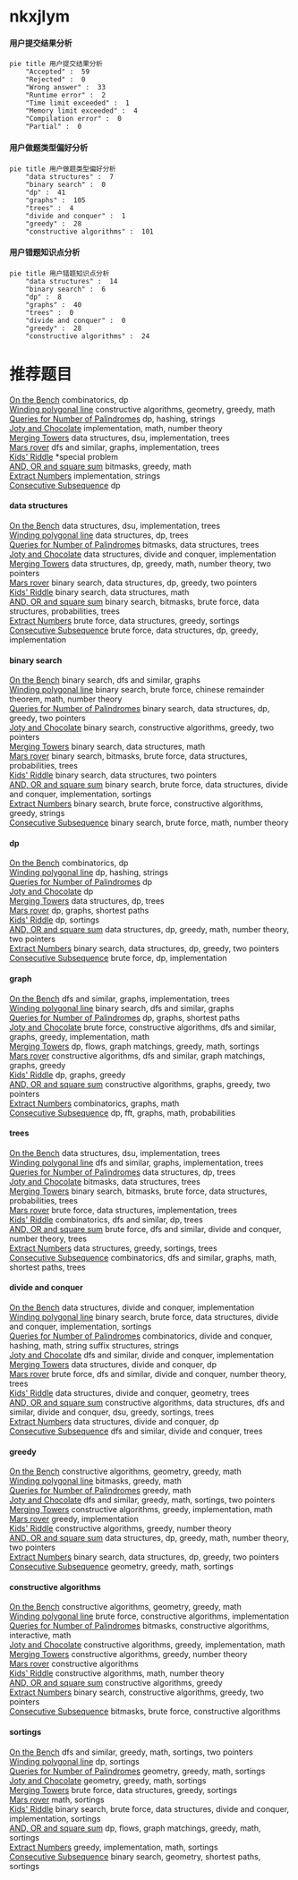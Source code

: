 # nkxjlym
<!-- tabs:start -->
#### **用户提交结果分析**

```mermaid
pie title 用户提交结果分析
    "Accepted" :  59
    "Rejected" :  0
    "Wrong answer" :  33
    "Runtime error" :  2
    "Time limit exceeded" :  1
    "Memory limit exceeded" :  4
    "Compilation error" :  0
    "Partial" :  0
```
#### **用户做题类型偏好分析**

```mermaid
pie title 用户做题类型偏好分析
    "data structures" :  7
    "binary search" :  0
    "dp" :  41
    "graphs" :  105
    "trees" :  4
    "divide and conquer" :  1
    "greedy" :  28
    "constructive algorithms" :  101
```
#### **用户错题知识点分析**

```mermaid
pie title 用户错题知识点分析
    "data structures" :  14
    "binary search" :  6
    "dp" :  8
    "graphs" :  40
    "trees" :  0
    "divide and conquer" :  0
    "greedy" :  28
    "constructive algorithms" :  24
```
<!-- tabs:end -->
# 推荐题目
[On the Bench](http://codeforces.com/problemset/problem/840/C)		combinatorics,
                        dp		  
[Winding polygonal line](http://codeforces.com/problemset/problem/1158/D)		constructive algorithms,
                        geometry,
                        greedy,
                        math		  
[Queries for Number of Palindromes](http://codeforces.com/problemset/problem/245/H)		dp,
                        hashing,
                        strings		  
[Joty and Chocolate](http://codeforces.com/problemset/problem/678/C)		implementation,
                        math,
                        number theory		  
[Merging Towers](http://codeforces.com/problemset/problem/1380/E)		data structures,
                        dsu,
                        implementation,
                        trees		  
[Mars rover](https://codeforces.com/contest/1011/problem/F)		dfs and similar,
                        graphs,
                        implementation,
                        trees		  
[Kids' Riddle](http://codeforces.com/problemset/problem/784/B)		*special problem		  
[AND, OR and square sum](http://codeforces.com/problemset/problem/1368/D)		bitmasks,
                        greedy,
                        math		  
[Extract Numbers](http://codeforces.com/problemset/problem/600/A)		implementation,
                        strings		  
[Consecutive Subsequence](http://codeforces.com/problemset/problem/977/F)		dp		  
<!-- tabs:start -->
#### **data structures**
[On the Bench](http://codeforces.com/problemset/problem/1380/E)		data structures,
                        dsu,
                        implementation,
                        trees		  
[Winding polygonal line](https://codeforces.com/contest/1084/problem/D)		data structures,
                        dp,
                        trees		  
[Queries for Number of Palindromes](http://codeforces.com/problemset/problem/877/E)		bitmasks,
                        data structures,
                        trees		  
[Joty and Chocolate](http://codeforces.com/problemset/problem/1371/F)		data structures,
                        divide and conquer,
                        implementation		  
[Merging Towers](http://codeforces.com/problemset/problem/1497/E2)		data structures,
                        dp,
                        greedy,
                        math,
                        number theory,
                        two pointers		  
[Mars rover](http://codeforces.com/problemset/problem/1492/C)		binary search,
                        data structures,
                        dp,
                        greedy,
                        two pointers		  
[Kids' Riddle](http://codeforces.com/problemset/problem/1490/G)		binary search,
                        data structures,
                        math		  
[AND, OR and square sum](http://codeforces.com/problemset/problem/1479/D)		binary search,
                        bitmasks,
                        brute force,
                        data structures,
                        probabilities,
                        trees		  
[Extract Numbers](http://codeforces.com/problemset/problem/1497/A)		brute force,
                        data structures,
                        greedy,
                        sortings		  
[Consecutive Subsequence](http://codeforces.com/problemset/problem/1491/C)		brute force,
                        data structures,
                        dp,
                        greedy,
                        implementation		  
#### **binary search**
[On the Bench](http://codeforces.com/problemset/problem/1100/E)		binary search,
                        dfs and similar,
                        graphs		  
[Winding polygonal line](http://codeforces.com/problemset/problem/1500/B)		binary search,
                        brute force,
                        chinese remainder theorem,
                        math,
                        number theory		  
[Queries for Number of Palindromes](http://codeforces.com/problemset/problem/1492/C)		binary search,
                        data structures,
                        dp,
                        greedy,
                        two pointers		  
[Joty and Chocolate](http://codeforces.com/problemset/problem/1463/D)		binary search,
                        constructive algorithms,
                        greedy,
                        two pointers		  
[Merging Towers](http://codeforces.com/problemset/problem/1490/G)		binary search,
                        data structures,
                        math		  
[Mars rover](http://codeforces.com/problemset/problem/1479/D)		binary search,
                        bitmasks,
                        brute force,
                        data structures,
                        probabilities,
                        trees		  
[Kids' Riddle](http://codeforces.com/problemset/problem/1436/E)		binary search,
                        data structures,
                        two pointers		  
[AND, OR and square sum](http://codeforces.com/problemset/problem/1461/D)		binary search,
                        brute force,
                        data structures,
                        divide and conquer,
                        implementation,
                        sortings		  
[Extract Numbers](http://codeforces.com/problemset/problem/1493/C)		binary search,
                        brute force,
                        constructive algorithms,
                        greedy,
                        strings		  
[Consecutive Subsequence](http://codeforces.com/problemset/problem/1487/D)		binary search,
                        brute force,
                        math,
                        number theory		  
#### **dp**
[On the Bench](http://codeforces.com/problemset/problem/840/C)		combinatorics,
                        dp		  
[Winding polygonal line](http://codeforces.com/problemset/problem/245/H)		dp,
                        hashing,
                        strings		  
[Queries for Number of Palindromes](http://codeforces.com/problemset/problem/977/F)		dp		  
[Joty and Chocolate](http://codeforces.com/problemset/problem/513/E1)		dp		  
[Merging Towers](https://codeforces.com/contest/1084/problem/D)		data structures,
                        dp,
                        trees		  
[Mars rover](http://codeforces.com/problemset/problem/346/D)		dp,
                        graphs,
                        shortest paths		  
[Kids' Riddle](http://codeforces.com/problemset/problem/4/D)		dp,
                        sortings		  
[AND, OR and square sum](http://codeforces.com/problemset/problem/1497/E2)		data structures,
                        dp,
                        greedy,
                        math,
                        number theory,
                        two pointers		  
[Extract Numbers](http://codeforces.com/problemset/problem/1492/C)		binary search,
                        data structures,
                        dp,
                        greedy,
                        two pointers		  
[Consecutive Subsequence](https://codeforces.com/contest/1457/problem/C)		brute force,
                        dp,
                        implementation		  
#### **graph**
[On the Bench](https://codeforces.com/contest/1011/problem/F)		dfs and similar,
                        graphs,
                        implementation,
                        trees		  
[Winding polygonal line](http://codeforces.com/problemset/problem/1100/E)		binary search,
                        dfs and similar,
                        graphs		  
[Queries for Number of Palindromes](http://codeforces.com/problemset/problem/346/D)		dp,
                        graphs,
                        shortest paths		  
[Joty and Chocolate](http://codeforces.com/problemset/problem/1487/C)		brute force,
                        constructive algorithms,
                        dfs and similar,
                        graphs,
                        greedy,
                        implementation,
                        math		  
[Merging Towers](http://codeforces.com/problemset/problem/1437/C)		dp,
                        flows,
                        graph matchings,
                        greedy,
                        math,
                        sortings		  
[Mars rover](http://codeforces.com/problemset/problem/1470/D)		constructive algorithms,
                        dfs and similar,
                        graph matchings,
                        graphs,
                        greedy		  
[Kids' Riddle](http://codeforces.com/problemset/problem/1476/C)		dp,
                        graphs,
                        greedy		  
[AND, OR and square sum](http://codeforces.com/problemset/problem/1304/D)		constructive algorithms,
                        graphs,
                        greedy,
                        two pointers		  
[Extract Numbers](http://codeforces.com/problemset/problem/1475/C)		combinatorics,
                        graphs,
                        math		  
[Consecutive Subsequence](http://codeforces.com/problemset/problem/553/E)		dp,
                        fft,
                        graphs,
                        math,
                        probabilities		  
#### **trees**
[On the Bench](http://codeforces.com/problemset/problem/1380/E)		data structures,
                        dsu,
                        implementation,
                        trees		  
[Winding polygonal line](https://codeforces.com/contest/1011/problem/F)		dfs and similar,
                        graphs,
                        implementation,
                        trees		  
[Queries for Number of Palindromes](https://codeforces.com/contest/1084/problem/D)		data structures,
                        dp,
                        trees		  
[Joty and Chocolate](http://codeforces.com/problemset/problem/877/E)		bitmasks,
                        data structures,
                        trees		  
[Merging Towers](http://codeforces.com/problemset/problem/1479/D)		binary search,
                        bitmasks,
                        brute force,
                        data structures,
                        probabilities,
                        trees		  
[Mars rover](http://codeforces.com/problemset/problem/1511/C)		brute force,
                        data structures,
                        implementation,
                        trees		  
[Kids' Riddle](http://codeforces.com/problemset/problem/1499/F)		combinatorics,
                        dfs and similar,
                        dp,
                        trees		  
[AND, OR and square sum](http://codeforces.com/problemset/problem/1491/E)		brute force,
                        dfs and similar,
                        divide and conquer,
                        number theory,
                        trees		  
[Extract Numbers](http://codeforces.com/problemset/problem/1466/D)		data structures,
                        greedy,
                        sortings,
                        trees		  
[Consecutive Subsequence](http://codeforces.com/problemset/problem/1495/D)		combinatorics,
                        dfs and similar,
                        graphs,
                        math,
                        shortest paths,
                        trees		  
#### **divide and conquer**
[On the Bench](http://codeforces.com/problemset/problem/1371/F)		data structures,
                        divide and conquer,
                        implementation		  
[Winding polygonal line](http://codeforces.com/problemset/problem/1461/D)		binary search,
                        brute force,
                        data structures,
                        divide and conquer,
                        implementation,
                        sortings		  
[Queries for Number of Palindromes](http://codeforces.com/problemset/problem/1466/G)		combinatorics,
                        divide and conquer,
                        hashing,
                        math,
                        string suffix structures,
                        strings		  
[Joty and Chocolate](http://codeforces.com/problemset/problem/1490/D)		dfs and similar,
                        divide and conquer,
                        implementation		  
[Merging Towers](https://codeforces.com/contest/1483/problem/C)		data structures,
                        divide and conquer,
                        dp		  
[Mars rover](http://codeforces.com/problemset/problem/1491/E)		brute force,
                        dfs and similar,
                        divide and conquer,
                        number theory,
                        trees		  
[Kids' Riddle](http://codeforces.com/problemset/problem/1303/G)		data structures,
                        divide and conquer,
                        geometry,
                        trees		  
[AND, OR and square sum](http://codeforces.com/problemset/problem/1494/D)		constructive algorithms,
                        data structures,
                        dfs and similar,
                        divide and conquer,
                        dsu,
                        greedy,
                        sortings,
                        trees		  
[Extract Numbers](http://codeforces.com/problemset/problem/1482/E)		data structures,
                        divide and conquer,
                        dp		  
[Consecutive Subsequence](http://codeforces.com/problemset/problem/566/C)		dfs and similar,
                        divide and conquer,
                        trees		  
#### **greedy**
[On the Bench](http://codeforces.com/problemset/problem/1158/D)		constructive algorithms,
                        geometry,
                        greedy,
                        math		  
[Winding polygonal line](http://codeforces.com/problemset/problem/1368/D)		bitmasks,
                        greedy,
                        math		  
[Queries for Number of Palindromes](http://codeforces.com/problemset/problem/712/C)		greedy,
                        math		  
[Joty and Chocolate](http://codeforces.com/problemset/problem/920/C)		dfs and similar,
                        greedy,
                        math,
                        sortings,
                        two pointers		  
[Merging Towers](http://codeforces.com/problemset/problem/708/B)		constructive algorithms,
                        greedy,
                        implementation,
                        math		  
[Mars rover](http://codeforces.com/problemset/problem/1062/A)		greedy,
                        implementation		  
[Kids' Riddle](http://codeforces.com/problemset/problem/1325/A)		constructive algorithms,
                        greedy,
                        number theory		  
[AND, OR and square sum](http://codeforces.com/problemset/problem/1497/E2)		data structures,
                        dp,
                        greedy,
                        math,
                        number theory,
                        two pointers		  
[Extract Numbers](http://codeforces.com/problemset/problem/1492/C)		binary search,
                        data structures,
                        dp,
                        greedy,
                        two pointers		  
[Consecutive Subsequence](https://codeforces.com/contest/1496/problem/C)		geometry,
                        greedy,
                        math,
                        sortings		  
#### **constructive algorithms**
[On the Bench](http://codeforces.com/problemset/problem/1158/D)		constructive algorithms,
                        geometry,
                        greedy,
                        math		  
[Winding polygonal line](http://codeforces.com/problemset/problem/305/A)		brute force,
                        constructive algorithms,
                        implementation		  
[Queries for Number of Palindromes](http://codeforces.com/problemset/problem/1392/E)		bitmasks,
                        constructive algorithms,
                        interactive,
                        math		  
[Joty and Chocolate](http://codeforces.com/problemset/problem/708/B)		constructive algorithms,
                        greedy,
                        implementation,
                        math		  
[Merging Towers](http://codeforces.com/problemset/problem/1325/A)		constructive algorithms,
                        greedy,
                        number theory		  
[Mars rover](http://codeforces.com/problemset/problem/1352/G)		constructive algorithms		  
[Kids' Riddle](https://codeforces.com/contest/1243/problem/C)		constructive algorithms,
                        math,
                        number theory		  
[AND, OR and square sum](http://codeforces.com/problemset/problem/1493/A)		constructive algorithms,
                        greedy		  
[Extract Numbers](http://codeforces.com/problemset/problem/1463/D)		binary search,
                        constructive algorithms,
                        greedy,
                        two pointers		  
[Consecutive Subsequence](https://codeforces.com/contest/1456/problem/B)		bitmasks,
                        brute force,
                        constructive algorithms		  
#### **sortings**
[On the Bench](http://codeforces.com/problemset/problem/920/C)		dfs and similar,
                        greedy,
                        math,
                        sortings,
                        two pointers		  
[Winding polygonal line](http://codeforces.com/problemset/problem/4/D)		dp,
                        sortings		  
[Queries for Number of Palindromes](https://codeforces.com/contest/1496/problem/C)		geometry,
                        greedy,
                        math,
                        sortings		  
[Joty and Chocolate](http://codeforces.com/problemset/problem/1495/A)		geometry,
                        greedy,
                        math,
                        sortings		  
[Merging Towers](http://codeforces.com/problemset/problem/1497/A)		brute force,
                        data structures,
                        greedy,
                        sortings		  
[Mars rover](http://codeforces.com/problemset/problem/1427/A)		math,
                        sortings		  
[Kids' Riddle](http://codeforces.com/problemset/problem/1461/D)		binary search,
                        brute force,
                        data structures,
                        divide and conquer,
                        implementation,
                        sortings		  
[AND, OR and square sum](http://codeforces.com/problemset/problem/1437/C)		dp,
                        flows,
                        graph matchings,
                        greedy,
                        math,
                        sortings		  
[Extract Numbers](http://codeforces.com/problemset/problem/1473/A)		greedy,
                        implementation,
                        math,
                        sortings		  
[Consecutive Subsequence](http://codeforces.com/problemset/problem/1486/B)		binary search,
                        geometry,
                        shortest paths,
                        sortings		  
<!-- tabs:end -->
